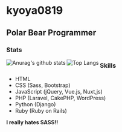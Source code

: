 # kyoya0819

## Polar Bear Programmer

### Stats

<a href="https://github.com/anuraghazra/github-readme-stats">
  <img src="https://github-readme-stats.vercel.app/api?username=kyoya0819&show_icons=true&count_private=true" alt="Anurag's github stats" align="left" />
</a>
<a href="https://github.com/anuraghazra/github-readme-stats">
  <img src="https://github-readme-stats.vercel.app/api/top-langs/?username=kyoya0819" alt="Top Langs" align="left" />
</a>

### Skills

- HTML
- CSS (Sass, Bootstrap)
- JavaScript (jQuery, Vue.js, Nuxt,js)
- PHP (Laravel, CakePHP, WordPress)
- Python (Django)
- Ruby (Ruby on Rails)

**I really hates SASS!!**

<!--
**kyoya0819/kyoya0819** is a ✨ _special_ ✨ repository because its `README.md` (this file) appears on your GitHub profile.

Here are some ideas to get you started:

- 🔭 I’m currently working on ...
- 🌱 I’m currently learning ...
- 👯 I’m looking to collaborate on ...
- 🤔 I’m looking for help with ...
- 💬 Ask me about ...
- 📫 How to reach me: ...
- 😄 Pronouns: ...
- ⚡ Fun fact: ...
-->
